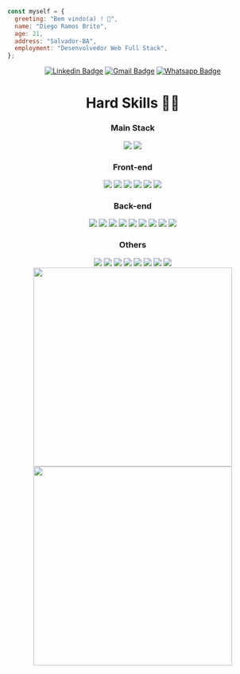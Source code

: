 ```javascript
const myself = {
  greeting: "Bem vindo(a) ! 👋",
  name: "Diego Ramos Brito",
  age: 21,
  address: "Salvador-BA",
  employment: "Desenvolvedor Web Full Stack",
};
```

  <div align="center">

[![Linkedin Badge](https://img.shields.io/badge/LinkedIn-0077B5?style=for-the-badge&logo=linkedin&logoColor=white)](https://www.linkedin.com/in/diego-rbrito/)
[![Gmail Badge](https://img.shields.io/badge/Gmail-D14836?style=for-the-badge&logo=gmail&logoColor=white)](mailto:diegorbrito9@gmail.com/)
[![Whatsapp Badge](https://img.shields.io/badge/WhatsApp-25D366?style=for-the-badge&logo=whatsapp&logoColor=white)](https://api.whatsapp.com/send?phone=5571993804648)

</div>

<div align="center">
	<h1> Hard Skills 👨‍💻</h1>
    <div> 
        <h3> Main Stack </h3>
        <img src="https://img.shields.io/badge/JavaScript-323330?style=for-the-badge&logo=javascript&logoColor=F7DF1E" />
	      <img src="https://img.shields.io/badge/TypeScript-007ACC?style=for-the-badge&logo=typescript&logoColor=white"  />
    </div>
    <div> 
        <h3> Front-end </h3>
	      <img src="https://img.shields.io/badge/React-20232A?style=for-the-badge&logo=react&logoColor=61DAFB"  />
	      <img src="https://img.shields.io/badge/redux-%23593d88.svg?style=for-the-badge&logo=redux&logoColor=white"  />
        <img src="https://img.shields.io/badge/React_Router-CA4245?style=for-the-badge&logo=react-router&logoColor=white" />
        <img src="https://img.shields.io/badge/Sass-CC6699?style=for-the-badge&logo=sass&logoColor=white"  />
        <img src="https://img.shields.io/badge/styled--components-DB7093?style=for-the-badge&logo=styled-components&logoColor=white"  />
	      <img src="https://img.shields.io/badge/-TestingLibrary-%23E33332?style=for-the-badge&logo=testing-library&logoColor=white"  />
    </div>
    <div> 
        <h3> Back-end </h3>
        <div>
          <img src="https://img.shields.io/badge/Jest-C21325?style=for-the-badge&logo=jest&logoColor=white" />
          <img src="https://img.shields.io/badge/Node.js-339933?style=for-the-badge&logo=nodedotjs&logoColor=white"  />
          <img src="https://img.shields.io/badge/Express.js-000000?style=for-the-badge&logo=express&logoColor=white" />
	  <img src="https://img.shields.io/badge/nestjs-%23E0234E.svg?style=for-the-badge&logo=nestjs&logoColor=white" />
          <img src="https://img.shields.io/badge/JWT-black?style=for-the-badge&logo=JSON%20web%20tokens" />
          <img src="https://img.shields.io/badge/Prisma-3982CE?style=for-the-badge&logo=Prisma&logoColor=white" />
	  <img src="https://img.shields.io/badge/MongoDB-%234ea94b.svg?style=for-the-badge&logo=mongodb&logoColor=white" />
          <img src="https://img.shields.io/badge/Sequelize-52B0E7?style=for-the-badge&logo=Sequelize&logoColor=white" />
          <img src="https://img.shields.io/badge/firebase-%23039BE5.svg?style=for-the-badge&logo=firebase" />
    </div>
    <div> 
        <h3>Others</h3>
        <div>
	        <img src="https://img.shields.io/badge/Linux-FCC624?style=for-the-badge&logo=linux&logoColor=black" />
	        <img src="https://img.shields.io/badge/git-%23F05033.svg?style=for-the-badge&logo=git&logoColor=white" />
	        <img src="https://img.shields.io/badge/mysql-%2300f.svg?style=for-the-badge&logo=mysql&logoColor=white" />
	        <img src="https://img.shields.io/badge/MongoDB-%234ea94b.svg?style=for-the-badge&logo=mongodb&logoColor=white" />
	        <img src="https://img.shields.io/badge/redis-%23DD0031.svg?style=for-the-badge&logo=redis&logoColor=white" />
	        <img src="https://img.shields.io/badge/docker-%230db7ed.svg?style=for-the-badge&logo=docker&logoColor=white" />
	        <img src="https://img.shields.io/badge/heroku-%23430098.svg?style=for-the-badge&logo=heroku&logoColor=white" />
	        <img src="https://img.shields.io/badge/vercel-%23000000.svg?style=for-the-badge&logo=vercel&logoColor=white" />
    </div>
</div>

<div align="center">
  <img width="400rem" height="400rem" src="https://github-readme-stats.vercel.app/api/top-langs/?username=Drb-Diego&layout=compact&theme=merko&langs_count=10" style="display: inline-block;"/>
  <img width="400rem" height="400rem" src="https://github-readme-stats.vercel.app/api?username=Drb-Diego&show_icons=true&theme=merko" style="display: inline-block;"/>
</div>
